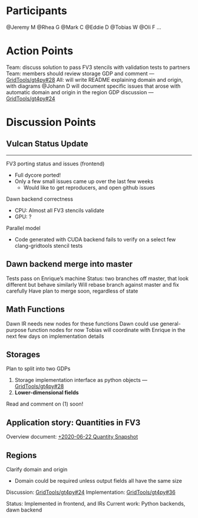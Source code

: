 # Participants

@Jeremy M @Rhea G @Mark C @Eddie D @Tobias W @Oli F …

# Action Points

Team: discuss solution to pass FV3 stencils with validation tests to partners
Team: members should review storage GDP and comment — [GridTools/gt4py#28](https://github.com/GridTools/gt4py/pull/28)
All: will write README explaining domain and origin, with diagrams
@Johann D will document specific issues that arose with automatic domain and origin in the region GDP discussion — [GridTools/gt4py#24](https://github.com/GridTools/gt4py/pull/24)

# Discussion Points
## Vulcan Status Update
****
FV3 porting status and issues (frontend)

- Full dycore ported!
- Only a few small issues came up over the last few weeks
    - Would like to get reproducers, and open github issues

Dawn backend correctness

- CPU: Almost all FV3 stencils validate
- GPU: ?

Parallel model

- Code generated with CUDA backend fails to verify on a select few clang-gridtools stencil tests


## Dawn backend merge into master

Tests pass on Enrique’s machine
Status: two branches off master, that look different but behave similarly
Will rebase branch against master and fix carefully
Have plan to merge soon, regardless of state


## Math Functions

Dawn IR needs new nodes for these functions
Dawn could use general-purpose function nodes for now
Tobias will coordinate with Enrique in the next few days on implementation details


## Storages

Plan to split into two GDPs

1. Storage implementation interface as python objects — [GridTools/gt4py#28](https://github.com/GridTools/gt4py/pull/28)
2. **Lower-dimensional fields**

Read and comment on (1) soon!

## Application story: Quantities in FV3

Overview document: [+2020-06-22 Quantity Snapshot](https://paper.dropbox.com/doc/2020-06-22-Quantity-Snapshot-bWtgw0D91vfAwHtBjYuef)


## Regions

Clarify domain and origin

- Domain could be required unless output fields all have the same size

Discussion: [GridTools/gt4py#24](https://github.com/GridTools/gt4py/pull/24)
Implementation: [GridTools/gt4py#36](https://github.com/GridTools/gt4py/pull/36)

Status: Implemented in frontend, and IRs
Current work: Python backends, dawn backend
